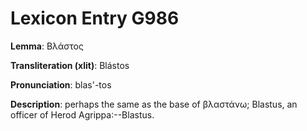 # Lexicon Entry G986

**Lemma**: Βλάστος

**Transliteration (xlit)**: Blástos

**Pronunciation**: blas'-tos

**Description**:
perhaps the same as the base of βλαστάνω; Blastus, an officer of Herod Agrippa:--Blastus.
